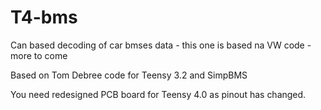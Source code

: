 # T4-bms
Can based decoding of car bmses data - this one is based na VW code - more to come

Based on Tom Debree code for Teensy 3.2 and SimpBMS

You need redesigned PCB board for Teensy 4.0 as pinout has changed.
